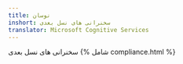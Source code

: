 ```yaml
---
title: نوسان
inshort: سخنرانی های نسل بعدی
translator: Microsoft Cognitive Services
---
```


سخنرانی های نسل بعدی
{% شامل compliance.html %}

